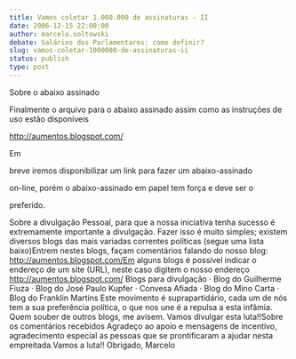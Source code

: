 ```yaml
---
title: Vamos coletar 1.000.000 de assinaturas - II
date: 2006-12-15 22:00:00
author: marcelo.soltowski
debate: Salários dos Parlamentares: como definir?
slug: vamos-coletar-1000000-de-assinaturas-ii
status: publish 
type: post
---
```


Sobre o abaixo assinado   

Finalmente o arquivo para o abaixo assinado assim como as instruções de uso estão disponiveis  

  

http://aumentos.blogspot.com/  

  

Em  

breve iremos disponibilizar um link para fazer um abaixo-assinado  

on-line, porém o abaixo-assinado em papel tem força e deve ser o  

preferido.  

Sobre a divulgação Pessoal, para que a nossa iniciativa tenha sucesso é extremamente importante a divulgação. Fazer isso é muito simples; existem diversos blogs das mais variadas correntes políticas (segue uma lista baixo)Entrem nestes blogs, façam comentários falando do nosso blog: http://aumentos.blogspot.com/Em alguns blogs é possível indicar o endereço de um site (URL), neste caso digitem o nosso endereço http://aumentos.blogspot.com/ Blogs para divulgação · Blog do Guilherme Fiuza · Blog do José Paulo Kupfer · Convesa Afiada · Blog do Mino Carta · Blog do Franklin Martins Este movimento é suprapartidário, cada um de nós tem a sua preferência política, o que nos une é a repulsa a esta infâmia. Quem souber de outros blogs, me avisem. Vamos divulgar esta luta!!Sobre os comentários recebidos Agradeço ao apoio e mensagens de incentivo, agradecimento especial as pessoas que se prontificaram a ajudar nesta empreitada.Vamos a luta!! Obrigado, Marcelo
